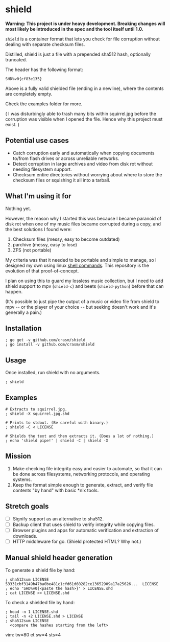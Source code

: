 shield
======

**Warning: This project is under heavy development. Breaking changes will most
likely be introduced in the spec and the tool itself until 1.0.**

`shield` is a container format that lets you check for file corruption without
dealing with separate checksum files.

Distilled, shield is just a file with a prepended sha512 hash, optionally
truncated.

The header has the following format:

    SHD%v0{cf83e135}

Above is a fully valid shielded file (ending in a newline), where the
contents are completely empty.

Check the examples folder for more.

( I was disturbingly able to trash many bits within squirrel.jpg before the
corruption was visible when I opened the file. Hence why this project must exist. )

Potential use cases
-------------------

- Catch corruption early and automatically when copying documents to/from flash
  drives or across unreliable networks.
- Detect corruption in large archives and video from disk rot without needing
  filesystem support.
- Checksum entire directories without worrying about where to store the checksum
  files or squishing it all into a tarball.

What I'm using it for
---------------------

Nothing yet.

However, the reason why I started this was because I became paranoid of disk rot
when one of my music files became corrupted during a copy, and the best
solutions I found were:

1. Checksum files (messy, easy to become outdated) 
2. parchive (messy, easy to lose)
3. ZFS (not portable)

My criteria was that it needed to be portable and simple to manage, so I
designed my own using linux [shell
commands](https://github.com/crasm/shield.sh). This repository is the evolution
of that proof-of-concept.

I plan on using this to guard my lossless music collection, but I need to
add shield support to mpv (`shield-c`) and beets (`shield-python`) before that can
happen.

(It's possible to just pipe the output of a music or video file from shield to
mpv -- or the player of your choice -- but seeking doesn't work and it's
generally a pain.)

Installation
------------

    ; go get -v github.com/crasm/shield
    ; go install -v github.com/crasm/shield

Usage
-----

Once installed, run shield with no arguments.

    ; shield

Examples
--------

    # Extracts to squirrel.jpg.
    ; shield -X squirrel.jpg.shd 

    # Prints to stdout. (Be careful with binary.)
    ; shield -C < LICENSE

    # Shields the text and then extracts it. (Does a lot of nothing.)
    ; echo 'shield pipe!' | shield -C | shield -X

Mission
-------

1. Make checking file integrity easy and easier to automate, so that it can be
   done across filesystems, networking protocols, and operating systems.
2. Keep the format simple enough to generate, extract, and verify file contents
   "by hand" with basic \*nix tools.

Stretch goals
-------------

- [ ] Signify support as an alternative to sha512.
- [ ] Backup client that uses shield to verify integrity while copying files.
- [ ] Browser plugins and apps for automatic verification and extraction of downloads.
- [ ] HTTP middleware for go. (Shield protected HTML? Why not.)

Manual shield header generation
-------------------------------

To generate a shield file by hand:

    ; sha512sum LICENSE
    53331cbf3149b47ba0be481c1cfd61d60282ce13652909a17a25626...  LICENSE
    ; echo 'SHD%v0{<paste the hash>}' > LICENSE.shd
    ; cat LICENSE >> LICENSE.shd

To check a shielded file by hand:

    ; head -n 1 LICENSE.shd
    ; tail -n +2 LICENSE.shd > LICENSE
    ; sha512sum LICENSE
      <compare the hashes starting from the left>


vim: tw=80 et sw=4 sts=4
